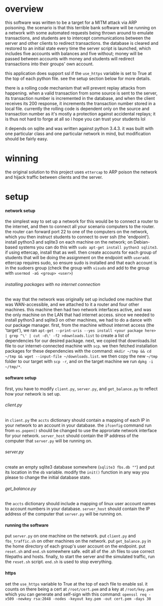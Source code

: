 # overview
this software was written to be a target for a MITM attack via ARP poisoning.
the scenario is that this terrible bank software will be running on a network
with some automated requests being thrown around to emulate transactions, and
students are to intercept communications between the server and other clients
to redirect transactions. the database is cleared and restored to an initial
state every time the server script is launched, which includes five accounts
with balances and five without; money will be passed between accounts with
money and students will redirect transactions into their groups' own account.  

this application does support ssl if the `use_https` variable is set to True at
the top of each python file. see the setup section below for more details.  

there is a rolling code mechanism that will prevent replay attacks from
happening. when a valid transaction from some source is sent to the server, its
transaction number is incremented in the database, and when the client receives
its 200 response, it increments the transaction number stored in a local file.
currently the rolling code is dependent only on the source and transaction
number as it's mostly a protection against accidental replays; it is thus not
hard to forge at all so i hope you can trust your students lol  

it depends on sqlite and was written against python 3.4.3. it was built with
one particular class and one particular network in mind, but modification
should be fairly easy.

# winning
the original solution to this project uses `ettercap` to ARP poison the network
and hijack traffic between clients and the server.

# setup
#### network setup
the simplest way to set up a network for this would be to connect a router to
the internet, and then to connect all your scenario computers to the router.
the router can forward port 22 to one of the computers on the network, which
you then instruct students to connect to over ssh (the 'endpoint'). install
python3 and sqlite3 on each machine on the network; on Debian-based systems you
can do this with `sudo apt-get install python3 sqlite3`. if using ettercap,
install that as well. then create accounts for each group of students that will
be doing the assignment on the endpoint with `useradd`. ettercap requires sudo,
so ensure sudo is installed and that each account is in the sudoers group (check
the group with `visudo` and add to the group with `usermod -aG <group> <user>`)

###### installing packages with no internet connection
the way that the network was originally set up included one machine that was
WAN-accessible, and we attached to it a router and four other machines. this
machine then had two network interfaces active, and was the only machine on
the LAN that had internet access. since we needed to install python3 and
sqlite3 on other machines, we had to do a dance with our package manager.
first, from the machine without internet access (the 'target'), we ran
`apt-get --print-uris --yes install <your package here> | grep ^\' | cut -d\' -f2 >downloads.list`
to create a list of dependencies for our desired package. next, we copied
that downloads.list file to our internet-connected machine with `scp`. we
then fetched installation packages for these dependencies with the command:
`mkdir ~/tmp && cd ~/tmp && wget --input-file ~/downloads.list`. we then
copy the new `~/tmp` folder to our target with `scp -r`, and on the target
machine we run `dpkg -i ~/tmp/*`.

#### software setup
first, you have to modify `client.py`, `server.py`, and `get_balance.py` to
reflect how your network is set up.
###### client.py
in `client.py` the `accts` dictionary should contain a mapping of each IP in
your network to an account in your database. the `ifconfig` command run from
`os.popen()` should be changed to use the approriate network interface for
your network. `server_host` should contain the IP address of the computer that
`server.py` will be running on.
###### server.py
create an empty sqlite3 database somewhere (`sqlite3 fbs.db ""`) and put its
location in the `db` variable. modify the `init()` function in any way you
please to change the initial database state.
###### get\_balance.py
the `accts` dictionary should include a mapping of linux user account names to
account numbers in your database. `server_host` should contain the IP address
of the computer that `server.py` will be running on.

#### running the software
put `server.py` on one machine on the network. put `client.py` and `fbs_traffic.sh`
on other machines on the network. put `get_balance.py` in the home directory of
each group's user account on the endpoint. put `reset.sh` and `end.sh` somewhere safe.
edit all of the .sh files to use correct filepaths and hosts. finally, to start
the server and the simulated traffic, run the `reset.sh` script. `end.sh` is
used to stop everything.

#### https
set the `use_https` variable to True at the top of each file to enable ssl. it
counts on there being a cert at `/root/cert.pem` and a key at `/root/key.pem`
which you can generate and self-sign with this command:
`openssl req -x509 -newkey rsa:2048 -nodes -keyout key.pem -out cert.pem -days 30`  

